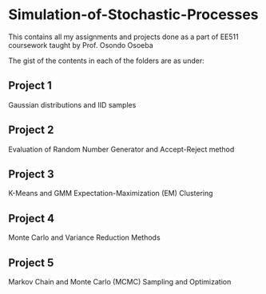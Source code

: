 # Simulation-of-Stochastic-Processes

This contains all my assignments and projects done as a part of EE511 coursework taught by Prof. Osondo Osoeba

The gist of the contents in each of the folders are as under:
## Project 1
Gaussian distributions and IID samples

## Project 2
Evaluation of Random Number Generator and Accept-Reject method

## Project 3
K-Means and GMM Expectation-Maximization (EM) Clustering

## Project 4
Monte Carlo and Variance Reduction Methods

## Project 5
Markov Chain and Monte Carlo (MCMC) Sampling and Optimization
